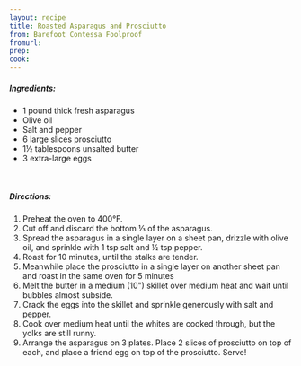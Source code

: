 ```yaml
---
layout: recipe
title: Roasted Asparagus and Prosciutto
from: Barefoot Contessa Foolproof
fromurl: 
prep: 
cook: 
---
```


##### Ingredients:

* 1 pound thick fresh asparagus
* Olive oil
* Salt and pepper
* 6 large slices prosciutto
* 1½ tablespoons unsalted butter
* 3 extra-large eggs

<br>

##### Directions:

1. Preheat the oven to 400°F.
2. Cut off and discard the bottom ⅓ of the asparagus. 
3. Spread the asparagus in a single layer on a sheet pan, drizzle with olive oil, and sprinkle with 1 tsp salt and ½ tsp pepper. 
4. Roast for 10 minutes, until the stalks are tender.
5. Meanwhile place the prosciutto in a single layer on another sheet pan and roast in the same oven for 5 minutes
6. Melt the butter in a medium (10") skillet over medium heat and wait until bubbles almost subside. 
7. Crack the eggs into the skillet and sprinkle generously with salt and pepper.
8. Cook over medium heat until the whites are cooked through, but the yolks are still runny.
9. Arrange the asparagus on 3 plates. Place 2 slices of prosciutto on top of each, and place a friend egg on top of the prosciutto. Serve!
